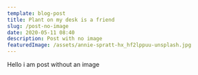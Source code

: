 ```yaml
---
template: blog-post
title: Plant on my desk is a friend
slug: /post-no-image
date: 2020-05-11 08:40
description: Post with no image
featuredImage: /assets/annie-spratt-hx_hf2lppuu-unsplash.jpg
---
```


Hello i am post without an image

